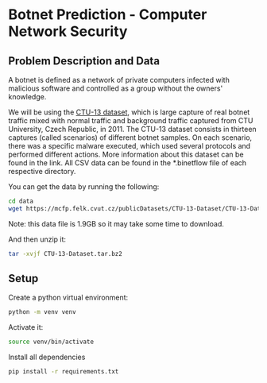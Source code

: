 # Botnet Prediction - Computer Network Security

## Problem Description and Data

A botnet is defined as a network of private computers infected with malicious software and controlled as a group without the owners' knowledge. 

We will be using the [CTU-13 dataset](https://www.stratosphereips.org/datasets-ctu13), which is large capture of real botnet traffic mixed with normal traffic and background traffic captured from CTU University, Czech Republic, in 2011. The CTU-13 dataset consists in thirteen captures (called scenarios) of different botnet samples. On each scenario, there was a specific malware executed, which used several protocols and performed different actions. More information about this dataset can be found in the link. All CSV data can be found in the *.binetflow file of each respective directory. 

You can get the data by running the following: 
```bash
cd data
wget https://mcfp.felk.cvut.cz/publicDatasets/CTU-13-Dataset/CTU-13-Dataset.tar.bz2
```
Note: this data file is 1.9GB so it may take some time to download. 

And then unzip it:
```bash
tar -xvjf CTU-13-Dataset.tar.bz2
```

## Setup 

Create a python virtual environment: 
```bash 
python -m venv venv
```

Activate it: 
```bash 
source venv/bin/activate
```

Install all dependencies
```bash 
pip install -r requirements.txt
```

